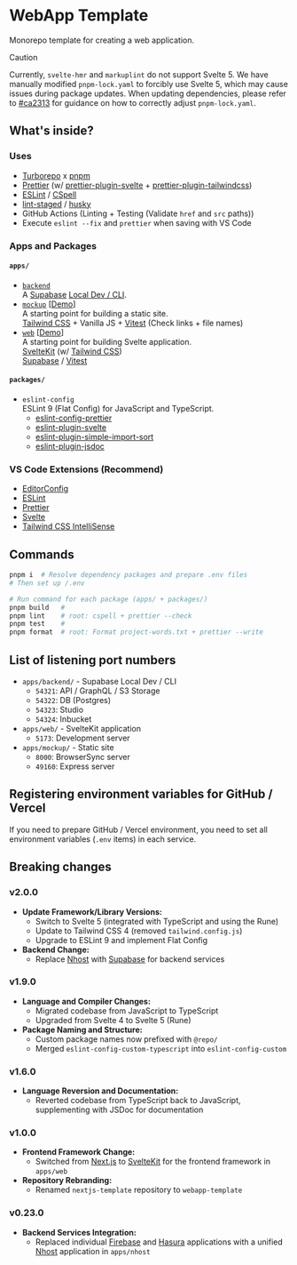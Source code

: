 # WebApp Template

Monorepo template for creating a web application.

> [!Caution]
> Currently, `svelte-hmr` and `markuplint` do not support Svelte 5.
> We have manually modified `pnpm-lock.yaml` to forcibly use Svelte 5, which may cause issues during package updates.
> When updating dependencies, please refer to [#ca2313](https://github.com/usagizmo/webapp-template/commit/ca2313d8f2ace872cd39cc864da91f589e0b3ff3) for guidance on how to correctly adjust `pnpm-lock.yaml`.

## What's inside?

### Uses

- [Turborepo](https://turborepo.org/) x [pnpm](https://pnpm.io/)
- [Prettier](https://prettier.io/) (w/ [prettier-plugin-svelte](https://github.com/sveltejs/prettier-plugin-svelte) + [prettier-plugin-tailwindcss](https://github.com/tailwindlabs/prettier-plugin-tailwindcss))
- [ESLint](https://eslint.org/) / [CSpell](https://cspell.org/)
- [lint-staged](https://github.com/okonet/lint-staged) / [husky](https://github.com/typicode/husky)
- GitHub Actions (Linting + Testing (Validate `href` and `src` paths))
- Execute `eslint --fix` and `prettier` when saving with VS Code

### Apps and Packages

#### `apps/`

- [`backend`](./apps/backend/)  
  A [Supabase](https://supabase.io/) [Local Dev / CLI](https://supabase.com/docs/guides/cli).
- [`mockup`](./apps/mockup/) [[Demo](https://webapp-template-mockup.usagizmo.com/)]  
  A starting point for building a static site.  
  [Tailwind CSS](https://tailwindcss.com/) + Vanilla JS + [Vitest](https://vitest.dev/) (Check links + file names)
- [`web`](./apps/web/) [[Demo](https://webapp-template.usagizmo.com/)]  
  A starting point for building Svelte application.  
  [SvelteKit](https://kit.svelte.dev/) (w/ [Tailwind CSS](https://tailwindcss.com/))  
  [Supabase](https://supabase.io/) / [Vitest](https://vitest.dev/)

#### `packages/`

- `eslint-config`  
  ESLint 9 (Flat Config) for JavaScript and TypeScript.
  - [eslint-config-prettier](https://github.com/prettier/eslint-config-prettier)
  - [eslint-plugin-svelte](https://github.com/sveltejs/eslint-plugin-svelte)
  - [eslint-plugin-simple-import-sort](https://github.com/lydell/eslint-plugin-simple-import-sort)
  - [eslint-plugin-jsdoc](https://github.com/gajus/eslint-plugin-jsdoc)

### VS Code Extensions (Recommend)

- [EditorConfig](https://marketplace.visualstudio.com/items?itemName=EditorConfig.EditorConfig)
- [ESLint](https://marketplace.visualstudio.com/items?itemName=dbaeumer.vscode-eslint)
- [Prettier](https://marketplace.visualstudio.com/items?itemName=esbenp.prettier-vscode)
- [Svelte](https://marketplace.visualstudio.com/items?itemName=svelte.svelte-vscode)
- [Tailwind CSS IntelliSense](https://marketplace.visualstudio.com/items?itemName=bradlc.vscode-tailwindcss)

## Commands

```bash
pnpm i  # Resolve dependency packages and prepare .env files
# Then set up /.env

# Run command for each package (apps/ + packages/)
pnpm build   #
pnpm lint    # root: cspell + prettier --check
pnpm test    #
pnpm format  # root: Format project-words.txt + prettier --write
```

## List of listening port numbers

- `apps/backend/` - Supabase Local Dev / CLI
  - `54321`: API / GraphQL / S3 Storage
  - `54322`: DB (Postgres)
  - `54323`: Studio
  - `54324`: Inbucket
- `apps/web/` - SvelteKit application
  - `5173`: Development server
- `apps/mockup/` - Static site
  - `8000`: BrowserSync server
  - `49160`: Express server

## Registering environment variables for GitHub / Vercel

If you need to prepare GitHub / Vercel environment, you need to set all environment variables (`.env` items) in each service.

## Breaking changes

### v2.0.0

- **Update Framework/Library Versions:**
  - Switch to Svelte 5 (integrated with TypeScript and using the Rune)
  - Update to Tailwind CSS 4 (removed `tailwind.config.js`)
  - Upgrade to ESLint 9 and implement Flat Config
- **Backend Change:**
  - Replace [Nhost](https://nhost.io/) with [Supabase](https://supabase.com/) for backend services

### v1.9.0

- **Language and Compiler Changes:**
  - Migrated codebase from JavaScript to TypeScript
  - Upgraded from Svelte 4 to Svelte 5 (Rune)
- **Package Naming and Structure:**
  - Custom package names now prefixed with `@repo/`
  - Merged `eslint-config-custom-typescript` into `eslint-config-custom`

### v1.6.0

- **Language Reversion and Documentation:**
  - Reverted codebase from TypeScript back to JavaScript, supplementing with JSDoc for documentation

### v1.0.0

- **Frontend Framework Change:**
  - Switched from [Next.js](https://nextjs.org/) to [SvelteKit](https://kit.svelte.jp/) for the frontend framework in `apps/web`
- **Repository Rebranding:**
  - Renamed `nextjs-template` repository to `webapp-template`

### v0.23.0

- **Backend Services Integration:**
  - Replaced individual [Firebase](https://firebase.google.com/) and [Hasura](https://hasura.io/) applications with a unified [Nhost](https://nhost.io/) application in `apps/nhost`
